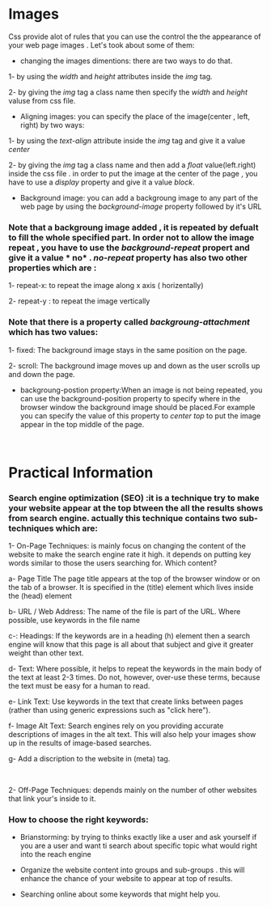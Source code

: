 # Images

Css provide alot of rules that you can use the control the the appearance of your web page images . Let's took about some of them:

- changing the images dimentions: there are two ways to do that.

1- by using the *width* and *height* attributes inside the *img* tag.

2- by giving the *img* tag a class name then specify the *width* and *height* valuse from css file.


- Aligning images: you can specify the place of the image(center , left, right) by two ways:

1- by using the *text-align* attribute inside the *img* tag and give it a value *center*

2- by giving the *img* tag a class name and then add a *float* value(left.right) inside the css file . in order to put the image at the center of the page , you have to use a *display* property and give it a value *block*.


- Background image: you can add a backgroung image to any part of the web page by using the *background-image* property followed by it's URL


### Note that a backgroung image added , it is repeated by defualt to fill the whole specified part. In order not to allow the image repeat , you have to use the *background-repeat* propert and give it a value * no* . *no-repeat* property has also two other properties which are :

1- repeat-x: to repeat the image along x axis ( horizentally)

2- repeat-y : to repeat the image vertically 


### Note that there is a property called *backgroung-attachment* which has two values:

1- fixed: The background image stays in
the same position on the page.

2- scroll: The background image moves
up and down as the user scrolls
up and down the page.

- backgroung-postion property:When an image is not being
repeated, you can use the
background-position
property to specify where in the
browser window the background
image should be placed.For example you can specify the value of this property to *center top* to put the image appear in the top middle of the page.


&nbsp;


# Practical Information

### Search engine optimization (SEO) :it is a technique try to make your website appear at the top btween the all the results shows from search engine. actually this technique contains two sub-techniques which are:

1- On-Page Techniques: is mainly focus on changing the content of the website to make the search engine rate it high. it depends on putting key words similar to those the users searching for. Which content?

a- Page Title
The page title appears at the top
of the browser window or on the
tab of a browser. It is specified in
the (title) element which lives
inside the (head) element

b- URL / Web Address:
The name of the file is part of
the URL. Where possible, use
keywords in the file name

c-: Headings:
If the keywords are in a heading
(h) element then a search
engine will know that this page is
all about that subject and give it
greater weight than other text.

d- Text:
Where possible, it helps to
repeat the keywords in the main
body of the text at least 2-3
times. Do not, however, over-use
these terms, because the text
must be easy for a human to
read.


e- Link Text:
Use keywords in the text that
create links between pages
(rather than using generic
expressions such as "click here").

f- Image Alt Text:
Search engines rely on you
providing accurate descriptions
of images in the alt text. This
will also help your images show
up in the results of image-based
searches.

g- Add  a discription to the website in (meta) tag.


&nbsp;

2- Off-Page Techniques: depends mainly on the number of other websites that link your's inside to it.


### How to choose the right keywords:

- Brianstorming: by trying to thinks exactly like a user and ask yourself if you are a user and want ti search about specific topic what would right into the reach engine

- Organize the website content into groups and sub-groups . this will enhance the chance of your website to appear at top of results.

- Searching online about some keywords that might help you.





